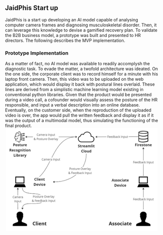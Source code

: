 <h2>JaidPhis Start up</h2>

<p>JaidPhis is a start up developing an AI model capable of analysing computer camera frames and diagnosing musculoskeletal disorder. Then, it can leverage this knowledge to devise a gamified recovery plan. To validate the B2B business model, a prototype was built and presented to HR directors. The following describes the MVP implementation.</p>

<h3>Prototype Implementation</h3>
As a matter of fact, no AI model was available to readily accomplysh the diagnostic task. To evade the matter, a twofold architecture was ideated. On the one side, the corporate client was to record himself for a minute with his laptop front camera. Then, this video was to be uploaded on the web application, which would display it back with postural lines overlaid. These lines are derived from a simplistic machine learning model existing in conventional python libraries. Given that the product would be presented during a video call, a cofounder would visually assess the posture of the HR responsible, and input a verbal description into an online database. Eventually, on the customer side, when the reproduction of the uploaded video is over, the app would pull the written feedback and display it as if it was the output of a multimodal model, thus simulating the functioning of the final product. 

<div align="center">
<img src="https://github.com/Michele-png/Michele-png.github.io/blob/main/Digital%20Resources/WebAppArchitecture.jpg" alt="Logo" width="500">
</div>

